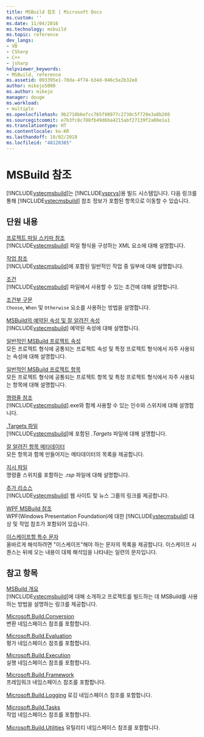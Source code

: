 ```yaml
---
title: MSBuild 참조 | Microsoft Docs
ms.custom: ''
ms.date: 11/04/2016
ms.technology: msbuild
ms.topic: reference
dev_langs:
- VB
- CSharp
- C++
- jsharp
helpviewer_keywords:
- MSBuild, reference
ms.assetid: 093395e1-70da-4f74-b34d-046c5e2b32e8
author: mikejo5000
ms.author: mikejo
manager: douge
ms.workload:
- multiple
ms.openlocfilehash: 9b2710b6efcc765f98977c2730c5f729e3a8b260
ms.sourcegitcommit: e7b3fc8c788fb49d6ba4215abf27139f2a08e1a1
ms.translationtype: HT
ms.contentlocale: ko-KR
ms.lasthandoff: 10/02/2018
ms.locfileid: "48120385"
---
```

# <a name="msbuild-reference"></a>MSBuild 참조
[!INCLUDE[vstecmsbuild](../extensibility/internals/includes/vstecmsbuild_md.md)]는 [!INCLUDE[vsprvs](../code-quality/includes/vsprvs_md.md)]용 빌드 시스템입니다. 다음 링크를 통해 [!INCLUDE[vstecmsbuild](../extensibility/internals/includes/vstecmsbuild_md.md)] 참조 정보가 포함된 항목으로 이동할 수 있습니다.  
  
## <a name="in-this-section"></a>단원 내용  
 [프로젝트 파일 스키마 참조](../msbuild/msbuild-project-file-schema-reference.md)  
 [!INCLUDE[vstecmsbuild](../extensibility/internals/includes/vstecmsbuild_md.md)] 파일 형식을 구성하는 XML 요소에 대해 설명합니다.  
  
 [작업 참조](../msbuild/msbuild-task-reference.md)  
 [!INCLUDE[vstecmsbuild](../extensibility/internals/includes/vstecmsbuild_md.md)]에 포함된 일반적인 작업 중 일부에 대해 설명합니다.  
  
 [조건](../msbuild/msbuild-conditions.md)  
 [!INCLUDE[vstecmsbuild](../extensibility/internals/includes/vstecmsbuild_md.md)] 파일에서 사용할 수 있는 조건에 대해 설명합니다.  
  
 [조건부 구문](../msbuild/msbuild-conditional-constructs.md)  
 `Choose`, `When` 및 `Otherwise` 요소를 사용하는 방법을 설명합니다.  
  
 [MSBuild의 예약된 속성 및 잘 알려진 속성](../msbuild/msbuild-reserved-and-well-known-properties.md)  
 [!INCLUDE[vstecmsbuild](../extensibility/internals/includes/vstecmsbuild_md.md)] 예약된 속성에 대해 설명합니다.  
  
 [일반적인 MSBuild 프로젝트 속성](../msbuild/common-msbuild-project-properties.md)  
 모든 프로젝트 형식에 공통되는 프로젝트 속성 및 특정 프로젝트 형식에서 자주 사용되는 속성에 대해 설명합니다.  
  
 [일반적인 MSBuild 프로젝트 항목](../msbuild/common-msbuild-project-items.md)  
 모든 프로젝트 형식에 공통되는 프로젝트 항목 및 특정 프로젝트 형식에서 자주 사용되는 항목에 대해 설명합니다.  
  
 [명령줄 참조](../msbuild/msbuild-command-line-reference.md)  
 [!INCLUDE[vstecmsbuild](../extensibility/internals/includes/vstecmsbuild_md.md)].exe와 함께 사용할 수 있는 인수와 스위치에 대해 설명합니다.  
  
 [.Targets 파일](../msbuild/msbuild-dot-targets-files.md)  
 [!INCLUDE[vstecmsbuild](../extensibility/internals/includes/vstecmsbuild_md.md)]에 포함된 *.Targets* 파일에 대해 설명합니다.  
  
 [잘 알려진 항목 메타데이터](../msbuild/msbuild-well-known-item-metadata.md)  
 모든 항목과 함께 만들어지는 메타데이터의 목록을 제공합니다.  
  
 [지시 파일](../msbuild/msbuild-response-files.md)  
 명령줄 스위치를 포함하는 *.rsp* 파일에 대해 설명합니다.  
  
 [추가 리소스](../msbuild/additional-resources-for-msbuild.md)  
 [!INCLUDE[vstecmsbuild](../extensibility/internals/includes/vstecmsbuild_md.md)] 웹 사이트 및 뉴스 그룹의 링크를 제공합니다.  
  
 [WPF MSBuild 참조](../msbuild/wpf-msbuild-reference.md)  
 WPF(Windows Presentation Foundation)에 대한 [!INCLUDE[vstecmsbuild](../extensibility/internals/includes/vstecmsbuild_md.md)] 대상 및 작업 참조가 포함되어 있습니다.  
  
 [이스케이프할 특수 문자](../msbuild/special-characters-to-escape.md)  
 올바르게 해석하려면 "이스케이프"해야 하는 문자의 목록을 제공합니다. 이스케이프 시퀀스는 뒤에 오는 내용이 대체 해석임을 나타내는 일련의 문자입니다.  
  
## <a name="see-also"></a>참고 항목  
 [MSBuild 개요](../msbuild/msbuild.md)     
 [!INCLUDE[vstecmsbuild](../extensibility/internals/includes/vstecmsbuild_md.md)]에 대해 소개하고 프로젝트를 빌드하는 데 MSBuild를 사용하는 방법을 설명하는 링크를 제공합니다.  
  
 [Microsoft.Build.Conversion](https://docs.microsoft.com/dotnet/api/microsoft.build.conversion)  
 변환 네임스페이스 참조를 포함합니다.  
  
 [Microsoft.Build.Evaluation](https://docs.microsoft.com/dotnet/api/microsoft.build.evaluation)  
 평가 네임스페이스 참조를 포함합니다.  
  
 [Microsoft.Build.Execution](https://docs.microsoft.com/dotnet/api/microsoft.build.execution)  
 실행 네임스페이스 참조를 포함합니다.  
  
 [Microsoft.Build.Framework](https://docs.microsoft.com/dotnet/api/microsoft.build.framework)  
 프레임워크 네임스페이스 참조를 포함합니다.  
  
 [Microsoft.Build.Logging](https://docs.microsoft.com/dotnet/api/microsoft.build.logging) 로깅 네임스페이스 참조를 포함합니다.  
  
 [Microsoft.Build.Tasks](https://docs.microsoft.com/dotnet/api/microsoft.build.tasks)  
 작업 네임스페이스 참조를 포함합니다.  
  
 [Microsoft.Build.Utilities](https://docs.microsoft.com/dotnet/api/microsoft.build.utilities) 유틸리티 네임스페이스 참조를 포함합니다.

